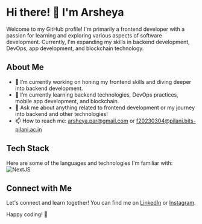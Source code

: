 # Hi there! 👋 I'm Arsheya

Welcome to my GitHub profile! I'm primarily a frontend developer with a passion for learning and exploring various aspects of software development. Currently, I'm expanding my skills in backend development, DevOps, app development, and blockchain technology.

## About Me

- 🔭 I’m currently working on honing my frontend skills and diving deeper into backend development.
- 🌱 I’m currently learning backend technologies, DevOps practices, mobile app development, and blockchain.
- 💬 Ask me about anything related to frontend development or my journey into backend and other technologies!
- 📫 How to reach me: [arsheya.par@gmail.com](arsheya.par@gmail.com) or [f20230304@pilani.bits-pilani.ac.in](f20230304@pilani.bits-pilani.ac.in)

## Tech Stack

Here are some of the languages and technologies I'm familiar with:
![NextJS](https://www.svgrepo.com/show/354113/nextjs-icon.svg)


## Connect with Me

Let's connect and learn together! You can find me on [LinkedIn](https://www.linkedin.com/in/arsheya-singh-parmar-219b03291) or [Instagram]([https://twitter.com/YourTwitterHandle](https://www.instagram.com/ars.hheya/)).

Happy coding! 🚀
